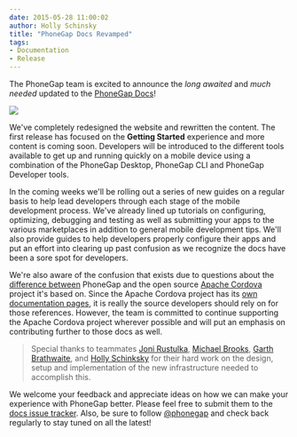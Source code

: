 ```yaml
---
date: 2015-05-28 11:00:02
author: Holly Schinsky
title: "PhoneGap Docs Revamped"
tags:
- Documentation
- Release
---
```


The PhoneGap team is excited to announce the _long awaited_ and _much needed_ updated to the [PhoneGap Docs](http://docs.phonegap.com/)!

![](/blog/uploads/2015-05/phonegap-docs-homepage.png)


We've completely redesigned the website and rewritten the content. The first release has focused on the **Getting Started** experience and more content is coming soon. Developers will be introduced to the different tools available to get up and running quickly on a mobile device using a combination of the PhoneGap Desktop, PhoneGap CLI and PhoneGap Developer tools.

In the coming weeks we'll be rolling out a series of new guides on a regular basis to help lead developers through each stage of the mobile development process. We've already lined up tutorials on configuring, optimizing, debugging and testing as well as  submitting your apps to the various marketplaces in addition to general mobile development tips. We'll also provide guides to help developers properly configure their apps and put an effort into clearing up past confusion as we recognize the docs have been a sore spot for developers.

We're also aware of the confusion that exists due to questions about the [difference between](http://docs.phonegap.com/getting-started/5-going-further/) PhoneGap and the open source [Apache Cordova](http://cordova.io) project it's based on. Since the Apache Cordova project has its [own documentation pages](http://docs.cordova.io), it is really the source developers should rely on for those references. However, the team is committed to continue supporting the Apache Cordova project wherever possible and will put an emphasis on contributing further to those docs as well.

> Special thanks to teammates [Joni Rustulka](https://twitter.com/jahoni), [Michael Brooks](https://twitter.com/mwbrooks), [Garth Brathwaite](https://twitter.com/garthdb), and [Holly Schinksky](https://twitter.com/devgirlfl) for their hard work on the design, setup and implementation of the new infrastructure needed to accomplish this.

We welcome your feedback and appreciate ideas on how we can make your experience with PhoneGap better. Please feel free to submit them to the [docs issue tracker](https://github.com/phonegap/phonegap-docs/issues). Also, be sure to follow [@phonegap](http://twitter.com/phonegap) and check back regularly to stay tuned on all the latest!
